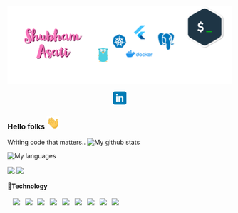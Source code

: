 [![Header](https://github.com/ShubhmAsati/shubhmasati/blob/master/header/header.png "Header")](https://github.com/shubhmasati)
<p align='center'>
  <a href="www.linkedin.com/in/asatishubham"><img height="30" src="https://github.com/ShubhmAsati/shubhmasati/blob/master/icons/linkedin.png?raw=true"></a>
</p>

### Hello folks <img src="https://github.com/ShubhmAsati/shubhmasati/blob/master/gifs/wave.gif" width="30px">
Writing code that matters..
![My github stats](https://github-readme-stats.vercel.app/api?username=shubhmasati&show_icons=true&theme=radical)

![My languages](https://github-readme-stats.vercel.app/api/top-langs?username=shubhmasati&show_icons=true&theme=radical&layout=compact)

<a href="https://github.com/shubhmasati/shubhmasati">
  <img align="center" src="https://github-readme-stats.vercel.app/api?username=shubhmasati&show_icons=true&theme=radical" />
</a>
<a href="https://github.com/shubhmasati/shubhmasati">
  <img align="center" src="https://github-readme-stats.vercel.app/api/top-langs?username=shubhmasati&show_icons=true&theme=radical&layout=compact" />
</a>

#### :wrench:Technology
&nbsp;&nbsp;&nbsp;![](https://img.shields.io/badge/code-golang-brightgreen)&nbsp;&nbsp;
![](https://img.shields.io/badge/code-dart-brightgreen)&nbsp;&nbsp;
![](https://img.shields.io/badge/code-nodejs-brightgreen)&nbsp;&nbsp;
![](https://img.shields.io/badge/tool-docker-brightgreen)&nbsp;&nbsp;
![](https://img.shields.io/badge/tool-kubernetes-brightgreen)&nbsp;&nbsp;
![](https://img.shields.io/badge/tool-flutter-brightgreen)&nbsp;&nbsp;
![](https://img.shields.io/badge/tool-grpc-brightgreen)&nbsp;&nbsp;
![](https://img.shields.io/badge/database-postgres-brightgreen)&nbsp;&nbsp;
![](https://img.shields.io/badge/database-mongodb-brightgreen)&nbsp;&nbsp;

<!--
**ShubhmAsati/shubhmasati** is a ✨ _special_ ✨ repository because its `README.md` (this file) appears on your GitHub profile.



Here are some ideas to get you started:

- 🔭 I’m currently working on ...
- 🌱 I’m currently learning ...
- 👯 I’m looking to collaborate on ...
- 🤔 I’m looking for help with ...
- 💬 Ask me about ...
- 📫 How to reach me: ...
- 😄 Pronouns: ...
- ⚡ Fun fact: ...
-->
